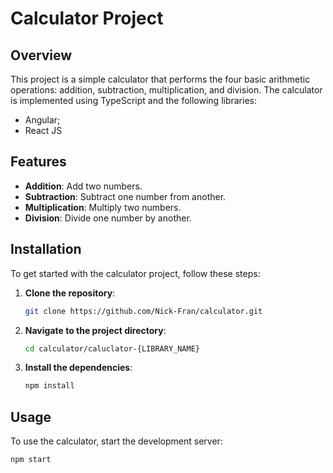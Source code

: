 # Calculator Project

## Overview
This project is a simple calculator that performs the four basic arithmetic operations: addition, subtraction, multiplication, and division. The calculator is implemented using TypeScript and the following libraries:
- Angular;
- React JS

## Features
- **Addition**: Add two numbers.
- **Subtraction**: Subtract one number from another.
- **Multiplication**: Multiply two numbers.
- **Division**: Divide one number by another.

## Installation

To get started with the calculator project, follow these steps:

1. **Clone the repository**:
    ```bash
    git clone https://github.com/Nick-Fran/calculator.git
    ```

2. **Navigate to the project directory**:
    ```bash
    cd calculator/caluclator-{LIBRARY_NAME}
    ```


3. **Install the dependencies**:
    ```bash
    npm install
    ```

## Usage

To use the calculator, start the development server:

```bash
npm start
